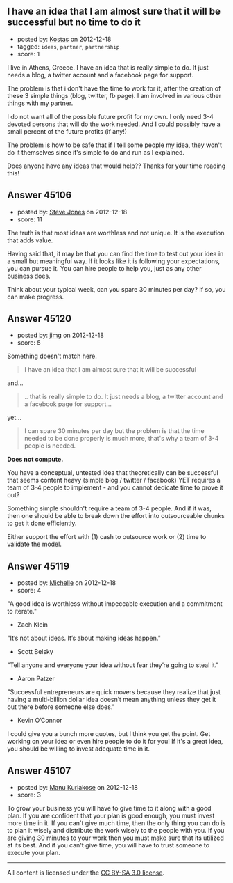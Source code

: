 ## I have an idea that I am almost sure that it will be successful but no time to do it

- posted by: [Kostas](https://stackexchange.com/users/-1/22155-kostas) on 2012-12-18
- tagged: `ideas`, `partner`, `partnership`
- score: 1

I live in Athens, Greece. I have an idea that is really simple to do. It just needs a blog, a twitter account and a facebook page for support.

The problem is that i don't have the time to work for it, after the creation of these 3 simple things (blog, twitter, fb page). I am involved in various other things with my partner.

I do not want all of the possible future profit for my own. I only need 3-4 devoted persons that will do the work needed. And I could possibly have a small percent of the future profits (if any!)

The problem is how to be safe that if I tell some people my idea, they won't do it themselves since it's simple to do and run as I explained.

Does anyone have any ideas that would help?? Thanks for your time reading this!


## Answer 45106

- posted by: [Steve Jones](https://stackexchange.com/users/-1/12985-steve-jones) on 2012-12-18
- score: 11

The truth is that most ideas are worthless and not unique. It is the execution that adds value.

Having said that, it may be that you can find the time to test out your idea in a small but meaningful way. If it looks like it is following your expectations, you can pursue it. You can hire people to help you, just as any other business does.

Think about your typical week, can you spare 30 minutes per day? If so, you can make progress.


## Answer 45120

- posted by: [jimg](https://stackexchange.com/users/-1/2380-jimg) on 2012-12-18
- score: 5

Something doesn't match here.

> I have an idea that I am almost sure that it will be successful

and...

> .. that is really simple to do. It just needs a blog, a twitter account and a facebook page for support...

yet...

> I can spare 30 minutes per day but the problem is that the time needed
> to be done properly is much more, that's why a team of 3-4 people is
> needed.

**Does not compute.**

You have a conceptual, untested idea that theoretically can be successful  that seems content heavy (simple blog / twitter / facebook) YET requires a team of 3-4 people to implement - and you cannot dedicate time to prove it out? 

Something simple shouldn't require a team of 3-4 people.  And if it was, then one should be able to break down the effort into outsourceable chunks to get it done efficiently.

Either support the effort with (1) cash to outsource work or (2) time to validate the model. 




## Answer 45119

- posted by: [Michelle](https://stackexchange.com/users/-1/22158-michelle) on 2012-12-18
- score: 4

"A good idea is worthless without impeccable execution and a commitment to iterate."
- Zach Klein

"It’s not about ideas. It’s about making ideas happen."
- Scott Belsky

"Tell anyone and everyone your idea without fear they’re going to steal it."
- Aaron Patzer

"Successful entrepreneurs are quick movers because they realize that just having a multi-billion dollar idea doesn’t mean anything unless they get it out there before someone else does."
- Kevin O’Connor

I could give you a bunch more quotes, but I think you get the point. Get working on your idea or even hire people to do it for you! If it's a great idea, you should be willing to invest adequate time in it.


## Answer 45107

- posted by: [Manu Kuriakose](https://stackexchange.com/users/-1/22105-manu-kuriakose) on 2012-12-18
- score: 3

To grow your business you will have to give time to it along with a good plan. If you are confident that your plan is good enough, you must invest more time in it.
If you can't give much time, then the only thing you can do is to plan it wisely and distribute the work wisely to the people with you. If you are giving 30 minutes to your work then you must make sure that its utilized at its best. And if you can't give time, you will have to trust someone to execute your plan.




---

All content is licensed under the [CC BY-SA 3.0 license](https://creativecommons.org/licenses/by-sa/3.0/).
